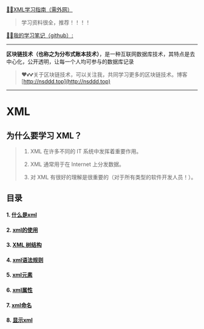 [😶‍🌫️XML学习指南（需外网）](https://www.w3schools.com/xml/default.asp)

>   学习资料很全，推荐！！！！

[😶‍🌫️我的学习笔记（github）:](https://github.com/3293172751/golang-rearn)

---

**区块链技术（也称之为分布式账本技术）**，是一种互联网数据库技术，其特点是去中心化，公开透明，让每一个人均可参与的数据库记录

>   ❤️💕💕关于区块链技术，可以关注我，共同学习更多的区块链技术。博客[http://nsddd.top](http://nsddd.top)

---

# XML

## 为什么要学习 XML？

> 1. XML 在许多不同的 IT 系统中发挥着重要作用。
>
> 2. XML 通常用于在 Internet 上分发数据。
>
> 3. 对 XML 有很好的理解是很重要的（对于所有类型的软件开发人员！）。

## 目录

#### 1. [什么是xml](markdown/1.md)

#### 2. [xml的使用](markdown/2.md)

#### 3. [XML 树结构](markdown/3.md)

#### 4. [xml语法规则](markdown/4.md)

#### 5. [xml元素](markdown/5.md)

#### 6. [xml属性](markdown/6.md)

#### 7. [xml命名](markdown/7.md)

#### 8. [显示xml](markdown/8.md)
